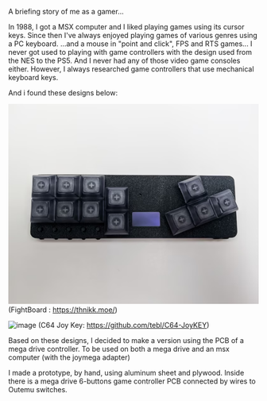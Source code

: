 A briefing story of me as a gamer...

In 1988, I got a MSX computer and I liked playing games using its cursor keys.
Since then I've always enjoyed playing games of various genres using a PC keyboard. 
...and a mouse in "point and click", FPS and RTS games...
I never got used to playing with game controllers with the design used from the NES to the PS5.
And I never had any of those video game consoles either. 
However, I always researched game controllers that use mechanical keyboard keys.

And i found these designs below:

![image](files/fightboard.png)
(FightBoard : https://thnikk.moe/)

![image](files/C64joykey.png)
(C64 Joy Key: https://github.com/tebl/C64-JoyKEY)

Based on these designs, I decided to make a version using the PCB of a mega drive controller.
To be used on both a mega drive and an msx computer (with the joymega adapter)

I made a prototype, by hand, using aluminum sheet and plywood.
Inside there is a mega drive 6-buttons game controller PCB connected by wires to Outemu switches.







